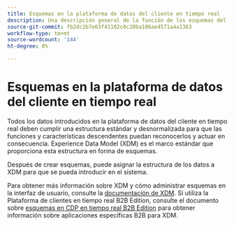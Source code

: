 ```yaml
---
title: Esquemas en la plataforma de datos del cliente en tiempo real
description: Una descripción general de la función de los esquemas del Modelo de datos de Experience (XDM) en la plataforma de datos del cliente en tiempo real.
source-git-commit: fb2dc2b7e63f41102c0c20ba106ae4571a4a1363
workflow-type: tm+mt
source-wordcount: '144'
ht-degree: 0%

---
```


# Esquemas en la plataforma de datos del cliente en tiempo real

Todos los datos introducidos en la plataforma de datos del cliente en tiempo real deben cumplir una estructura estándar y desnormalizada para que las funciones y características descendentes puedan reconocerlos y actuar en consecuencia. Experience Data Model (XDM) es el marco estándar que proporciona esta estructura en forma de esquemas.

Después de crear esquemas, puede asignar la estructura de los datos a XDM para que se pueda introducir en el sistema.

Para obtener más información sobre XDM y cómo administrar esquemas en la interfaz de usuario, consulte la [documentación de XDM](../../xdm/home.md). Si utiliza la Plataforma de clientes en tiempo real B2B Edition, consulte el documento sobre [esquemas en CDP en tiempo real B2B Edition](./b2b.md) para obtener información sobre aplicaciones específicas B2B para XDM.
